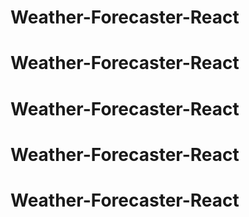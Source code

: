 # Weather-Forecaster-React
# Weather-Forecaster-React
# Weather-Forecaster-React
# Weather-Forecaster-React
# Weather-Forecaster-React
